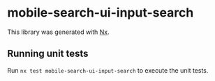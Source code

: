 # mobile-search-ui-input-search

This library was generated with [Nx](https://nx.dev).

## Running unit tests

Run `nx test mobile-search-ui-input-search` to execute the unit tests.
